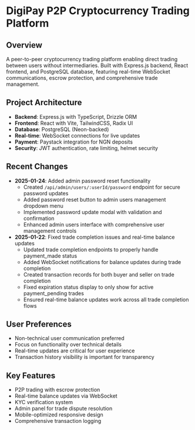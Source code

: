 # DigiPay P2P Cryptocurrency Trading Platform

## Overview
A peer-to-peer cryptocurrency trading platform enabling direct trading between users without intermediaries. Built with Express.js backend, React frontend, and PostgreSQL database, featuring real-time WebSocket communications, escrow protection, and comprehensive trade management.

## Project Architecture
- **Backend**: Express.js with TypeScript, Drizzle ORM
- **Frontend**: React with Vite, TailwindCSS, Radix UI
- **Database**: PostgreSQL (Neon-backed)
- **Real-time**: WebSocket connections for live updates
- **Payment**: Paystack integration for NGN deposits
- **Security**: JWT authentication, rate limiting, helmet security

## Recent Changes
- **2025-01-24**: Added admin password reset functionality
  - Created `/api/admin/users/:userId/password` endpoint for secure password updates
  - Added password reset button to admin users management dropdown menu
  - Implemented password update modal with validation and confirmation
  - Enhanced admin users interface with comprehensive user management controls
- **2025-01-22**: Fixed trade completion issues and real-time balance updates
  - Updated trade completion endpoints to properly handle payment_made status
  - Added WebSocket notifications for balance updates during trade completion
  - Created transaction records for both buyer and seller on trade completion
  - Fixed expiration status display to only show for active payment_pending trades
  - Ensured real-time balance updates work across all trade completion flows

## User Preferences
- Non-technical user communication preferred
- Focus on functionality over technical details
- Real-time updates are critical for user experience
- Transaction history visibility is important for transparency

## Key Features
- P2P trading with escrow protection
- Real-time balance updates via WebSocket
- KYC verification system
- Admin panel for trade dispute resolution
- Mobile-optimized responsive design
- Comprehensive transaction logging
